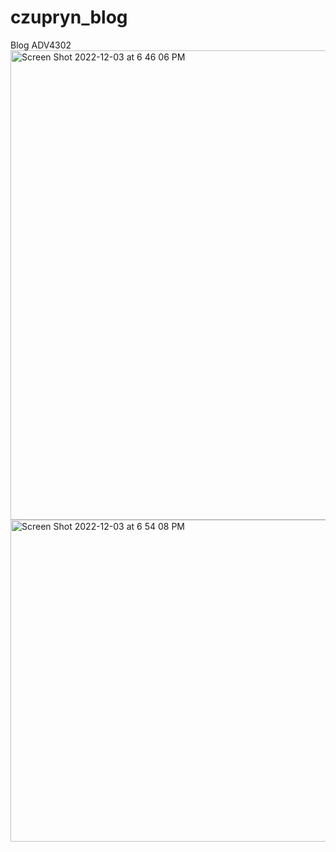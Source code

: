 # czupryn_blog
Blog ADV4302
<img width="751" alt="Screen Shot 2022-12-03 at 6 46 06 PM" src="https://user-images.githubusercontent.com/81737272/205467072-d8b91948-fa05-4d63-81cb-befe97d71649.png">
<img width="515" alt="Screen Shot 2022-12-03 at 6 54 08 PM" src="https://user-images.githubusercontent.com/81737272/205467517-9a663bb6-65bb-48de-958a-b0a72339f892.png">

